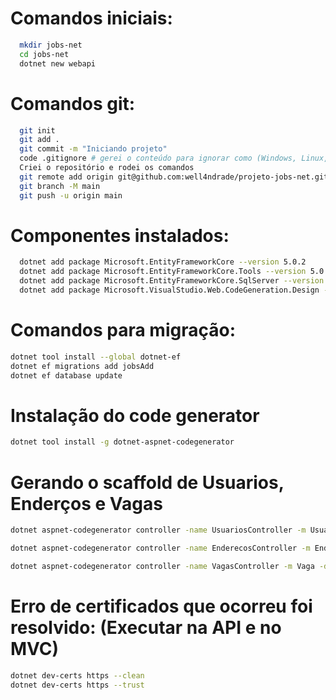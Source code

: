 # Comandos iniciais:
``` bash
  mkdir jobs-net
  cd jobs-net
  dotnet new webapi
```

# Comandos git:
``` bash
  git init
  git add .
  git commit -m "Iniciando projeto"
  code .gitignore # gerei o conteúdo para ignorar como (Windows, Linux, Mac, DotnetCore, VisualStudioCore) no link: https://www.toptal.com/developers/gitignore
  Criei o repositório e rodei os comandos
  git remote add origin git@github.com:well4ndrade/projeto-jobs-net.git 
  git branch -M main
  git push -u origin main
```

# Componentes instalados:
``` bash
  dotnet add package Microsoft.EntityFrameworkCore --version 5.0.2
  dotnet add package Microsoft.EntityFrameworkCore.Tools --version 5.0.2
  dotnet add package Microsoft.EntityFrameworkCore.SqlServer --version 5.0.2
  dotnet add package Microsoft.VisualStudio.Web.CodeGeneration.Design --version 5.0.2
```

# Comandos para migração:
``` bash
dotnet tool install --global dotnet-ef
dotnet ef migrations add jobsAdd
dotnet ef database update
```

# Instalação do code generator
``` bash
dotnet tool install -g dotnet-aspnet-codegenerator
```

# Gerando o scaffold de Usuarios, Enderços e Vagas
``` bash
dotnet aspnet-codegenerator controller -name UsuariosController -m Usuario -dc DbContexto --relativeFolderPath Controllers 

dotnet aspnet-codegenerator controller -name EnderecosController -m Endereco -dc DbContexto --relativeFolderPath Controllers 

dotnet aspnet-codegenerator controller -name VagasController -m Vaga -dc DbContexto --relativeFolderPath Controllers 

```

# Erro de certificados que ocorreu foi resolvido: (Executar na API e no MVC)
``` bash
dotnet dev-certs https --clean
dotnet dev-certs https --trust

```